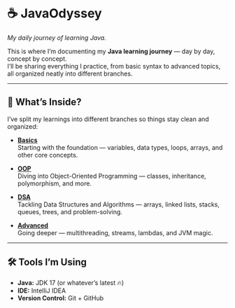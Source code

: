 # ☕ JavaOdyssey  
*My daily journey of learning Java.*
 
This is where I’m documenting my **Java learning journey** — day by day, concept by concept.  
I’ll be sharing everything I practice, from basic syntax to advanced topics, all organized neatly into different branches.

---

## 📌 What’s Inside?
I’ve split my learnings into different branches so things stay clean and organized:

- **[Basics](https://github.com/Rudraksh22Menon/JavaOdyssey/tree/Basics)**  
  Starting with the foundation — variables, data types, loops, arrays, and other core concepts.

- **[OOP](https://github.com/<Rudraksh22Menon/JavaOdyssey/tree/oop)**  
  Diving into Object-Oriented Programming — classes, inheritance, polymorphism, and more.

- **[DSA](https://github.com/Rudraksh22Menon/JavaOdyssey/tree/dsa)**  
  Tackling Data Structures and Algorithms — arrays, linked lists, stacks, queues, trees, and problem-solving.

- **[Advanced](https://github.com/Rudraksh22Menon/JavaOdyssey/tree/advanced)**  
  Going deeper — multithreading, streams, lambdas, and JVM magic.

---


## 🛠 Tools I’m Using
- **Java:** JDK 17 (or whatever’s latest 🔥)  
- **IDE:** IntelliJ IDEA  
- **Version Control:** Git + GitHub 

